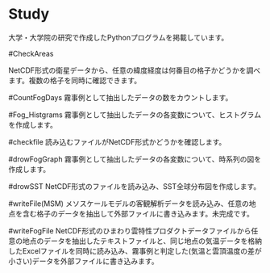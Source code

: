 # Study

大学・大学院の研究で作成したPythonプログラムを掲載しています。

#CheckAreas

 NetCDF形式の衛星データから、任意の緯度経度は何番目の格子かどうかを調べます。複数の格子を同時に確認できます。

#CountFogDays
 霧事例として抽出したデータの数をカウントします。

#Fog_Histgrams
 霧事例として抽出したデータの各変数について、ヒストグラムを作成します。

#checkfile
 読み込むファイルがNetCDF形式かどうかを確認します。

#drowFogGraph
 霧事例として抽出したデータの各変数について、時系列の図を作成します。

#drowSST
 NetCDF形式のファイルを読み込み、SST全球分布図を作成します。

#writeFile(MSM)
 メソスケールモデルの客観解析データを読み込み、任意の地点を含む格子のデータを抽出して外部ファイルに書き込みます。未完成です。

#writeFogFile
 NetCDF形式のひまわり雲特性プロダクトデータファイルから任意の地点のデータを抽出したテキストファイルと、同じ地点の気温データを格納したExcelファイルを同時に読み込み、霧事例と判定した(気温と雲頂温度の差が小さい)データを外部ファイルに書き込みます。
  
